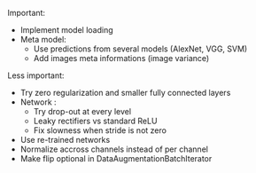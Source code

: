 
Important:
+ Implement model loading
+ Meta model:
    + Use predictions from several models (AlexNet, VGG, SVM)
    + Add images meta informations (image variance) 

Less important:
+ Try zero regularization and smaller fully connected layers
+ Network :  
    + Try drop-out at every level
    + Leaky rectifiers vs standard ReLU
    + Fix slowness when stride is not zero
+ Use re-trained networks
+ Normalize accross channels instead of per channel
+ Make flip optional in DataAugmentationBatchIterator
